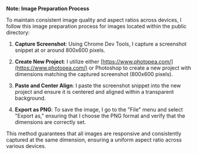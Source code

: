 **Note: Image Preparation Process**

To maintain consistent image quality and aspect ratios across devices, I follow this image preparation process for images located within the public directory:

1. **Capture Screenshot**: Using Chrome Dev Tools, I capture a screenshot snippet at or around 800x600 pixels.

2. **Create New Project**: I utilize either [https://www.photopea.com/](https://www.photopea.com/) or Photoshop to create a new project with dimensions matching the captured screenshot (800x600 pixels).

3. **Paste and Center Align**: I paste the screenshot snippet into the new project and ensure it is centered and aligned within a transparent background.

4. **Export as PNG**: To save the image, I go to the "File" menu and select "Export as," ensuring that I choose the PNG format and verify that the dimensions are correctly set.

This method guarantees that all images are responsive and consistently captured at the same dimension, ensuring a uniform aspect ratio across various devices.